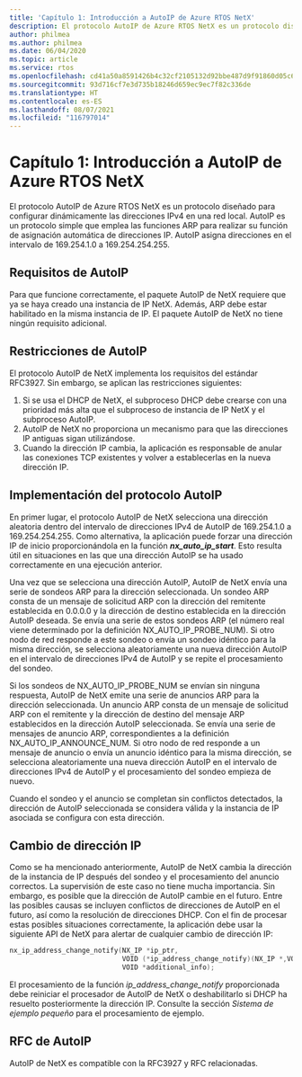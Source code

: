 ```yaml
---
title: 'Capítulo 1: Introducción a AutoIP de Azure RTOS NetX'
description: El protocolo AutoIP de Azure RTOS NetX es un protocolo diseñado para configurar dinámicamente las direcciones IPv4 en una red local.
author: philmea
ms.author: philmea
ms.date: 06/04/2020
ms.topic: article
ms.service: rtos
ms.openlocfilehash: cd41a50a8591426b4c32cf2105132d92bbe487d9f91860d05c65f1a65e6d1d1c
ms.sourcegitcommit: 93d716cf7e3d735b18246d659ec9ec7f82c336de
ms.translationtype: HT
ms.contentlocale: es-ES
ms.lasthandoff: 08/07/2021
ms.locfileid: "116797014"
---
```

# <a name="chapter-1---introduction-to-azure-rtos-netx-autoip"></a>Capítulo 1: Introducción a AutoIP de Azure RTOS NetX
  
El protocolo AutoIP de Azure RTOS NetX es un protocolo diseñado para configurar dinámicamente las direcciones IPv4 en una red local. AutoIP es un protocolo simple que emplea las funciones ARP para realizar su función de asignación automática de direcciones IP. AutoIP asigna direcciones en el intervalo de 169.254.1.0 a 169.254.254.255.

## <a name="autoip-requirements"></a>Requisitos de AutoIP

Para que funcione correctamente, el paquete AutoIP de NetX requiere que ya se haya creado una instancia de IP NetX. Además, ARP debe estar habilitado en la misma instancia de IP. El paquete AutoIP de NetX no tiene ningún requisito adicional.

## <a name="autoip-constraints"></a>Restricciones de AutoIP 

El protocolo AutoIP de NetX implementa los requisitos del estándar RFC3927. Sin embargo, se aplican las restricciones siguientes:

1. Si se usa el DHCP de NetX, el subproceso DHCP debe crearse con una prioridad más alta que el subproceso de instancia de IP NetX y el subproceso AutoIP.
1. AutoIP de NetX no proporciona un mecanismo para que las direcciones IP antiguas sigan utilizándose.
1. Cuando la dirección IP cambia, la aplicación es responsable de anular las conexiones TCP existentes y volver a establecerlas en la nueva dirección IP.

## <a name="autoip-protocol-implementation"></a>Implementación del protocolo AutoIP

En primer lugar, el protocolo AutoIP de NetX selecciona una dirección aleatoria dentro del intervalo de direcciones IPv4 de AutoIP de 169.254.1.0 a 169.254.254.255. Como alternativa, la aplicación puede forzar una dirección IP de inicio proporcionándola en la función ***nx_auto_ip_start***. Esto resulta útil en situaciones en las que una dirección AutoIP se ha usado correctamente en una ejecución anterior.

Una vez que se selecciona una dirección AutoIP, AutoIP de NetX envía una serie de sondeos ARP para la dirección seleccionada. Un sondeo ARP consta de un mensaje de solicitud ARP con la dirección del remitente establecida en 0.0.0.0 y la dirección de destino establecida en la dirección AutoIP deseada. Se envía una serie de estos sondeos ARP (el número real viene determinado por la definición NX_AUTO_IP_PROBE_NUM). Si otro nodo de red responde a este sondeo o envía un sondeo idéntico para la misma dirección, se selecciona aleatoriamente una nueva dirección AutoIP en el intervalo de direcciones IPv4 de AutoIP y se repite el procesamiento del sondeo.

Si los sondeos de NX_AUTO_IP_PROBE_NUM se envían sin ninguna respuesta, AutoIP de NetX emite una serie de anuncios ARP para la dirección seleccionada. Un anuncio ARP consta de un mensaje de solicitud ARP con el remitente y la dirección de destino del mensaje ARP establecidos en la dirección AutoIP seleccionada. Se envía una serie de mensajes de anuncio ARP, correspondientes a la definición NX_AUTO_IP_ANNOUNCE_NUM. Si otro nodo de red responde a un mensaje de anuncio o envía un anuncio idéntico para la misma dirección, se selecciona aleatoriamente una nueva dirección AutoIP en el intervalo de direcciones IPv4 de AutoIP y el procesamiento del sondeo empieza de nuevo.

Cuando el sondeo y el anuncio se completan sin conflictos detectados, la dirección de AutoIP seleccionada se considera válida y la instancia de IP asociada se configura con esta dirección.

## <a name="autoip-address-change"></a>Cambio de dirección IP

Como se ha mencionado anteriormente, AutoIP de NetX cambia la dirección de la instancia de IP después del sondeo y el procesamiento del anuncio correctos. La supervisión de este caso no tiene mucha importancia. Sin embargo, es posible que la dirección de AutoIP cambie en el futuro. Entre las posibles causas se incluyen conflictos de direcciones de AutoIP en el futuro, así como la resolución de direcciones DHCP. Con el fin de procesar estas posibles situaciones correctamente, la aplicación debe usar la siguiente API de NetX para alertar de cualquier cambio de dirección IP:

```c
nx_ip_address_change_notify(NX_IP *ip_ptr,
                            VOID (*ip_address_change_notify)(NX_IP *,VOID*),
                            VOID *additional_info);
```

El procesamiento de la función *ip_address_change_notify* proporcionada debe reiniciar el procesador de AutoIP de NetX o deshabilitarlo si DHCP ha resuelto posteriormente la dirección IP. Consulte la sección *Sistema de ejemplo pequeño* para el procesamiento de ejemplo.

## <a name="autoip-rfcs"></a>RFC de AutoIP

AutoIP de NetX es compatible con la RFC3927 y RFC relacionadas.